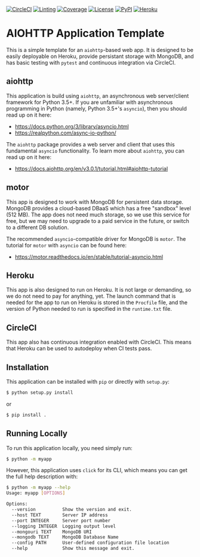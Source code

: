 [![CircleCI](https://img.shields.io/circleci/build/github/ncar-xdev/aiohttp_app_template?label=tests)](https://circleci.com/gh/ncar-xdev/aiohttp_app_template)
[![Linting](https://img.shields.io/github/workflow/status/ncar-xdev/aiohttp_app_template/code-style?label=linting)](https://github.com/ncar-xdev/aiohttp_app_template/actions?query=workflow%3Acode-style)
[![Coverage](https://img.shields.io/codecov/c/gh/ncar-xdev/aiohttp_app_template)](https://codecov.io/gh/ncar-xdev/aiohttp_app_template)
[![License](https://img.shields.io/github/license/ncar-xdev/aiohttp_app_template)](https://www.apache.org/licenses/LICENSE-2.0)
[![PyPI](https://img.shields.io/pypi/v/abcdefghijklmnop?label=pypi)](https://pypi.org/project/abcdefghijklmnop)
[![Heroku](https://img.shields.io/website?down_color=red&down_message=offline&label=Heroku&up_color=green&up_message=online&url=https%3A%2F%2Fmyapp.herokuapp.com%2F)](https://myapp.herokuapp.com)

AIOHTTP Application Template
============================

This is a simple template for an `aiohttp`-based web app.  It is designed to be easily deployable on Heroku,
provide persistant storage with MongoDB, and has basic testing with `pytest` and continuous integration via
CircleCI.

aiohttp
-------

This application is build using `aiohttp`, an asynchronous web server/client
framework for Python 3.5+.  If you are unfamiliar with asynchronous programming in
Python (namely, Python 3.5+'s `asyncio`), then you should read up on it here:

- https://docs.python.org/3/library/asyncio.html
- https://realpython.com/async-io-python/

The `aiohttp` package provides a web server and client that uses this fundamental
`asyncio` functionality.  To learn more about `aiohttp`, you can read up on it here:

- https://docs.aiohttp.org/en/v3.0.1/tutorial.html#aiohttp-tutorial

motor
-----

This app is designed to work with MongoDB for persistent data storage.  MongoDB
provides a cloud-based DBaaS which has a free "sandbox" level (512 MB).
The app does not need much storage, so we use this service for free, but we may
need to upgrade to a paid service in the future, or switch to a different DB
solution.

The recommended `asyncio`-compatible driver for MongoDB is `motor`.  The tutorial
for `motor` with `asyncio` can be found here:

- https://motor.readthedocs.io/en/stable/tutorial-asyncio.html

Heroku
------

This app is also designed to run on Heroku.  It is not large or demanding, so we
do not need to pay for anything, yet.  The launch command that is needed for the
app to run on Heroku is stored in the `Procfile` file, and the version of Python
needed to run is specified in the `runtime.txt` file.

CircleCI
--------

This app also has continuous integration enabled with CircleCI.  This means that
Heroku can be used to autodeploy when CI tests pass.

Installation
------------

This application can be installed with `pip` or directly with `setup.py`:

```bash
$ python setup.py install
```

or

```bash
$ pip install .
```

Running Locally
---------------

To run this application locally, you need simply run:

```bash
$ python -m myapp
```

However, this application uses `click` for its CLI, which means you can get the
full help description with:

```bash
$ python -m myapp --help
Usage: myapp [OPTIONS]

Options:
  --version          Show the version and exit.
  --host TEXT        Server IP address
  --port INTEGER     Server port number
  --logging INTEGER  Logging output level
  --mongouri TEXT    MongoDB URI
  --mongodb TEXT     MongoDB Database Name
  --config PATH      User-defined configuration file location
  --help             Show this message and exit.
```
